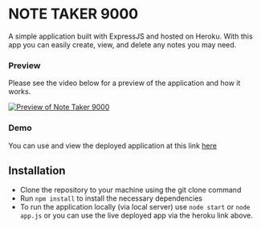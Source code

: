 # NOTE TAKER 9000

A simple application built with ExpressJS and hosted on Heroku. With this app you can easily create, view, and delete any notes you may need.

### Preview
Please see the video below for a preview of the application and how it works.

[![Preview of Note Taker 9000](http://img.youtube.com/vi/dS7LaL-Y37M/0.jpg)](https://www.youtube.com/watch?v=dS7LaL-Y37M "Note Taker 9000")

### Demo
You can use and view the deployed application at this link [here](http://note-taker-9000.herokuapp.com/)

## Installation

* Clone the repository to your machine using the git clone command
* Run `npm install` to install the necessary dependencies
* To run the application locally (via local server) use `node start` or `node app.js` or you can use the live deployed app via the heroku link above.